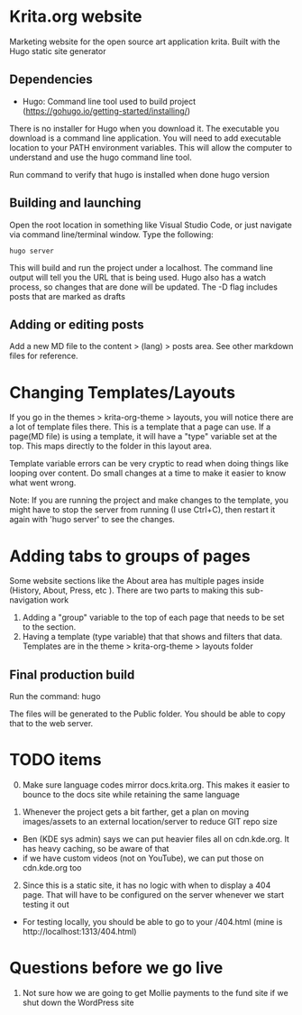 # Krita.org website

Marketing website for the open source art application krita. Built with the Hugo static site generator

## Dependencies

- Hugo: Command line tool used to build project (https://gohugo.io/getting-started/installing/)

There is no installer for Hugo when you download it. The executable you download is a command line application. You will need to add executable location to your PATH environment variables. This will allow the computer to understand and use the hugo command line tool.

Run command to verify that hugo is installed when done
    hugo version


## Building and launching

Open the root location in something like Visual Studio Code, or just navigate via command line/terminal window. Type the following:

    hugo server

This will build and run the project under a localhost. The command line output will tell you the URL that is being used. Hugo also has a watch process, so changes that are done will be updated. The -D flag includes posts that are marked as drafts

## Adding or editing posts

Add a new MD file to the content > (lang) > posts area. See other markdown files for reference.

# Changing Templates/Layouts

If you go in the themes > krita-org-theme > layouts, you will notice there are a lot of template files there. This is a template that a page can use. If a page(MD file) is using a template, it will have a "type" variable set at the top. This maps directly to the folder in this layout area.

Template variable errors can be very cryptic to read when doing things like looping over content. Do small changes at a time to make it easier to know what went wrong.

Note: If you are running the project and make changes to the template, you might have to stop the server from running (I use Ctrl+C), then restart it again with 'hugo server' to see the changes.

# Adding tabs to groups of pages

Some website sections like the About area has multiple pages inside (History, About, Press, etc ). There are two parts to making this sub-navigation work
1. Adding a "group" variable to the top of each page that needs to be set to the section.
2. Having a template (type variable) that that shows and filters that data. Templates are in the theme > krita-org-theme > layouts folder



## Final production build

Run the command: 
    hugo

The files will be generated to the Public folder. You should be able to copy that to the web server.


# TODO items
0. Make sure language codes mirror docs.krita.org. This makes it easier to bounce to the docs site while retaining the same language

1. Whenever the project gets a bit farther, get a plan on moving images/assets to an external location/server to reduce GIT repo size
- Ben (KDE sys admin) says we can put heavier files all on cdn.kde.org. It has heavy caching, so be aware of that
- if we have custom videos (not on YouTube), we can put those on cdn.kde.org too

2. Since this is a static site, it has no logic with when to display a 404 page. That will have to be configured on the server whenever we start testing it out
- For testing locally, you should be able to go to your /404.html (mine is http://localhost:1313/404.html)


# Questions before we go live
1. Not sure how we are going to get Mollie payments to the fund site if we shut down the WordPress site


